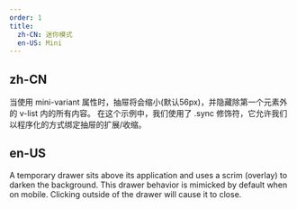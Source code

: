 ```yaml
---
order: 1
title:
  zh-CN: 迷你模式
  en-US: Mini
---
```


## zh-CN

当使用 mini-variant 属性时，抽屉将会缩小(默认56px)，并隐藏除第一个元素外的 v-list 内的所有内容。 在这个示例中，我们使用了 .sync 修饰符，它允许我们以程序化的方式绑定抽屉的扩展/收缩。

## en-US

A temporary drawer sits above its application and uses a scrim (overlay) to darken the background. This drawer behavior is mimicked by default when on mobile. Clicking outside of the drawer will cause it to close.

